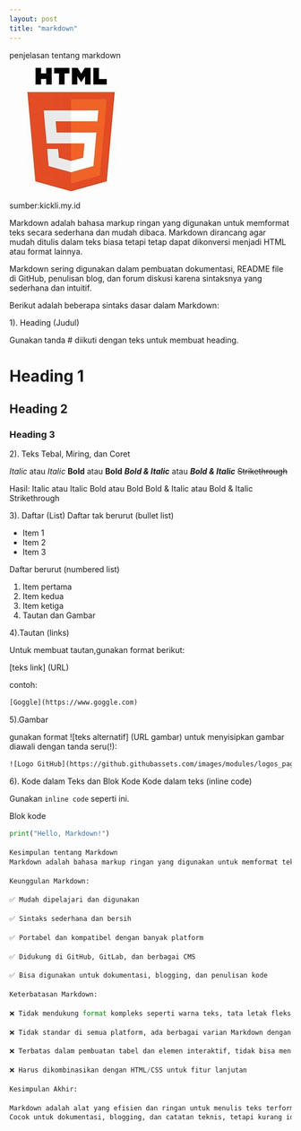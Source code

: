 ```yaml
---
layout: post
title: "markdown"
---
```


penjelasan tentang markdown

![markdown](/assets/images/move.jpg)

sumber:kickli.my.id

Markdown adalah bahasa markup ringan yang digunakan untuk memformat teks secara sederhana dan mudah dibaca. Markdown dirancang agar mudah ditulis dalam teks biasa tetapi tetap dapat dikonversi menjadi HTML atau format lainnya.

Markdown sering digunakan dalam pembuatan dokumentasi, README file di GitHub, penulisan blog, dan forum diskusi karena sintaksnya yang sederhana dan intuitif.

Berikut adalah beberapa sintaks dasar dalam Markdown:

1). Heading (Judul)

Gunakan tanda # diikuti dengan teks untuk membuat heading.

# Heading 1
## Heading 2
### Heading 3

2). Teks Tebal, Miring, dan Coret

*Italic* atau _Italic_
**Bold** atau __Bold__
***Bold & Italic*** atau ___Bold & Italic___
~~Strikethrough~~

Hasil:
Italic atau Italic
Bold atau Bold
Bold & Italic atau Bold & Italic
Strikethrough

3). Daftar (List)
Daftar tak berurut (bullet list)

- Item 1
- Item 2
- Item 3

Daftar berurut (numbered list)

1. Item pertama
2. Item kedua
3. Item ketiga
4. Tautan dan Gambar

4).Tautan (links)

Untuk membuat tautan,gunakan format berikut:

[teks link] (URL)

contoh:

```html
[Goggle](https://www.goggle.com)
```

5).Gambar

gunakan format ![teks alternatif] (URL gambar) untuk menyisipkan gambar diawali dengan tanda seru(!):

```html
![Logo GitHub](https://github.githubassets.com/images/modules/logos_page/GitHub-Mark.png)
```

6). Kode dalam Teks dan Blok Kode
Kode dalam teks (inline code)

Gunakan `inline code` seperti ini.

Blok kode
```python
print("Hello, Markdown!")

Kesimpulan tentang Markdown
Markdown adalah bahasa markup ringan yang digunakan untuk memformat teks dengan cara yang sederhana dan mudah dibaca. Dengan sintaks yang intuitif, Markdown memungkinkan pengguna menulis teks yang bisa dengan mudah dikonversi ke format lain seperti HTML, PDF, dan dokumen lainnya.

Keunggulan Markdown:

✅ Mudah dipelajari dan digunakan

✅ Sintaks sederhana dan bersih

✅ Portabel dan kompatibel dengan banyak platform

✅ Didukung di GitHub, GitLab, dan berbagai CMS

✅ Bisa digunakan untuk dokumentasi, blogging, dan penulisan kode

Keterbatasan Markdown:

❌ Tidak mendukung format kompleks seperti warna teks, tata letak fleksibel, atau font khusus

❌ Tidak standar di semua platform, ada berbagai varian Markdown dengan fitur berbeda

❌ Terbatas dalam pembuatan tabel dan elemen interaktif, tidak bisa menjalankan JavaScript

❌ Harus dikombinasikan dengan HTML/CSS untuk fitur lanjutan

Kesimpulan Akhir:

Markdown adalah alat yang efisien dan ringan untuk menulis teks terformat dengan cepat. 
Cocok untuk dokumentasi, blogging, dan catatan teknis, tetapi kurang ideal untuk desain yang kompleks atau interaktivitas tinggi. 🚀